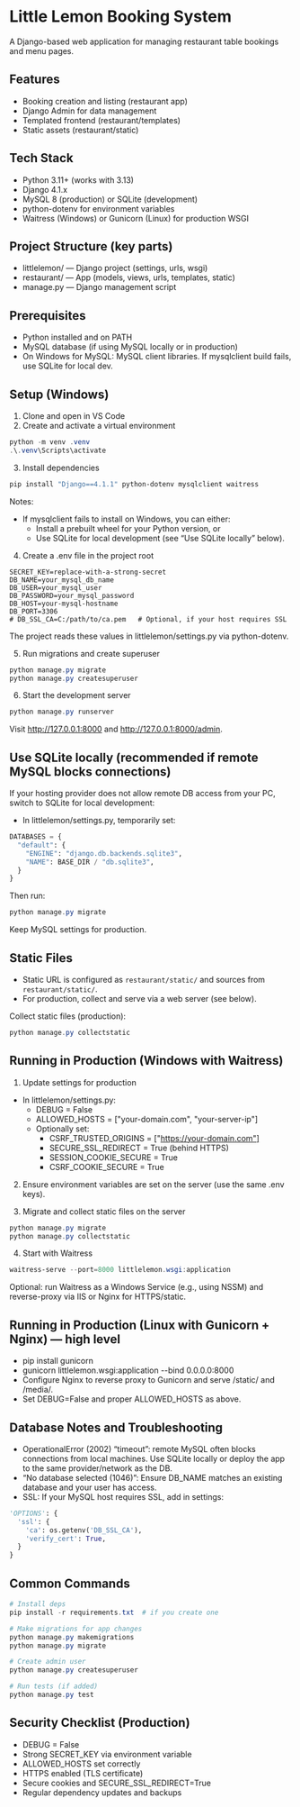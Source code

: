 # Little Lemon Booking System

A Django-based web application for managing restaurant table bookings and menu pages.

## Features
- Booking creation and listing (restaurant app)
- Django Admin for data management
- Templated frontend (restaurant/templates)
- Static assets (restaurant/static)

## Tech Stack
- Python 3.11+ (works with 3.13)
- Django 4.1.x
- MySQL 8 (production) or SQLite (development)
- python-dotenv for environment variables
- Waitress (Windows) or Gunicorn (Linux) for production WSGI

## Project Structure (key parts)
- littlelemon/ — Django project (settings, urls, wsgi)
- restaurant/ — App (models, views, urls, templates, static)
- manage.py — Django management script

## Prerequisites
- Python installed and on PATH
- MySQL database (if using MySQL locally or in production)
- On Windows for MySQL: MySQL client libraries. If mysqlclient build fails, use SQLite for local dev.

## Setup (Windows)

1) Clone and open in VS Code  
2) Create and activate a virtual environment
```powershell
python -m venv .venv
.\.venv\Scripts\activate
```

3) Install dependencies
```powershell
pip install "Django==4.1.1" python-dotenv mysqlclient waitress
```
Notes:
- If mysqlclient fails to install on Windows, you can either:
  - Install a prebuilt wheel for your Python version, or
  - Use SQLite for local development (see “Use SQLite locally” below).

4) Create a .env file in the project root
```
SECRET_KEY=replace-with-a-strong-secret
DB_NAME=your_mysql_db_name
DB_USER=your_mysql_user
DB_PASSWORD=your_mysql_password
DB_HOST=your-mysql-hostname
DB_PORT=3306
# DB_SSL_CA=C:/path/to/ca.pem   # Optional, if your host requires SSL
```

The project reads these values in littlelemon/settings.py via python-dotenv.

5) Run migrations and create superuser
```powershell
python manage.py migrate
python manage.py createsuperuser
```

6) Start the development server
```powershell
python manage.py runserver
```
Visit http://127.0.0.1:8000 and http://127.0.0.1:8000/admin.

## Use SQLite locally (recommended if remote MySQL blocks connections)
If your hosting provider does not allow remote DB access from your PC, switch to SQLite for local development:

- In littlelemon/settings.py, temporarily set:
```python
DATABASES = {
  "default": {
    "ENGINE": "django.db.backends.sqlite3",
    "NAME": BASE_DIR / "db.sqlite3",
  }
}
```
Then run:
```powershell
python manage.py migrate
```
Keep MySQL settings for production.

## Static Files
- Static URL is configured as `restaurant/static/` and sources from `restaurant/static/`.
- For production, collect and serve via a web server (see below).

Collect static files (production):
```powershell
python manage.py collectstatic
```

## Running in Production (Windows with Waitress)

1) Update settings for production
- In littlelemon/settings.py:
  - DEBUG = False
  - ALLOWED_HOSTS = ["your-domain.com", "your-server-ip"]
  - Optionally set:
    - CSRF_TRUSTED_ORIGINS = ["https://your-domain.com"]
    - SECURE_SSL_REDIRECT = True (behind HTTPS)
    - SESSION_COOKIE_SECURE = True
    - CSRF_COOKIE_SECURE = True

2) Ensure environment variables are set on the server (use the same .env keys).

3) Migrate and collect static files on the server
```powershell
python manage.py migrate
python manage.py collectstatic
```

4) Start with Waitress
```powershell
waitress-serve --port=8000 littlelemon.wsgi:application
```

Optional: run Waitress as a Windows Service (e.g., using NSSM) and reverse-proxy via IIS or Nginx for HTTPS/static.

## Running in Production (Linux with Gunicorn + Nginx) — high level
- pip install gunicorn
- gunicorn littlelemon.wsgi:application --bind 0.0.0.0:8000
- Configure Nginx to reverse proxy to Gunicorn and serve /static/ and /media/.
- Set DEBUG=False and proper ALLOWED_HOSTS as above.

## Database Notes and Troubleshooting
- OperationalError (2002) “timeout”: remote MySQL often blocks connections from local machines. Use SQLite locally or deploy the app to the same provider/network as the DB.
- “No database selected (1046)”: Ensure DB_NAME matches an existing database and your user has access.
- SSL: If your MySQL host requires SSL, add in settings:
```python
'OPTIONS': {
  'ssl': {
    'ca': os.getenv('DB_SSL_CA'),
    'verify_cert': True,
  }
}
```

## Common Commands
```powershell
# Install deps
pip install -r requirements.txt  # if you create one

# Make migrations for app changes
python manage.py makemigrations
python manage.py migrate

# Create admin user
python manage.py createsuperuser

# Run tests (if added)
python manage.py test
```

## Security Checklist (Production)
- DEBUG = False
- Strong SECRET_KEY via environment variable
- ALLOWED_HOSTS set correctly
- HTTPS enabled (TLS certificate)
- Secure cookies and SECURE_SSL_REDIRECT=True
- Regular dependency updates and backups
